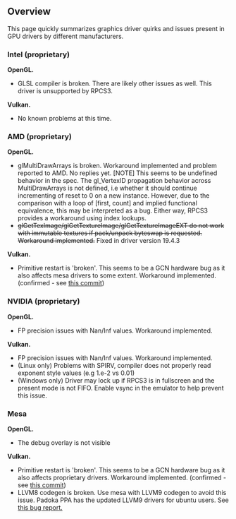 ## Overview
This page quickly summarizes graphics driver quirks and issues present in GPU drivers by different manufacturers.

### Intel (proprietary)
**OpenGL.**
- GLSL compiler is broken. There are likely other issues as well. This driver is unsupported by RPCS3.

**Vulkan.**
- No known problems at this time.

### AMD (proprietary)
**OpenGL.**
- glMultiDrawArrays is broken. Workaround implemented and problem reported to AMD. No replies yet.
  [NOTE] This seems to be undefined behavior in the spec. The gl_VertexID propagation behavior across MultiDrawArrays is not defined, i.e whether it should continue incrementing of reset to 0 on a new instance. However, due to the comparison with a loop of [first, count] and implied functional equivalence, this may be interpreted as a bug. Either way, RPCS3 provides a workaround using index lookups.
- ~~glGetTexImage/glGetTextureImage/glGetTextureImageEXT do not work with immutable textures if pack/unpack byteswap is requested. Workaround implemented.~~ Fixed in driver version 19.4.3

**Vulkan.**
- Primitive restart is 'broken'. This seems to be a GCN hardware bug as it also affects mesa drivers to some extent. Workaround implemented. (confirmed - see [this commit](https://github.com/mesa3d/mesa/commit/eae8f49fc65e6e625f5e05d38c3bf1b61b84bd3d))

### NVIDIA (proprietary)
**OpenGL.**
- FP precision issues with Nan/Inf values. Workaround implemented.

**Vulkan.**
- FP precision issues with Nan/Inf values. Workaround implemented.
- (Linux only) Problems with SPIRV, compiler does not properly read exponent style values (e.g 1.e-2 vs 0.01)
- (Windows only) Driver may lock up if RPCS3 is in fullscreen and the present mode is not FIFO. Enable vsync in the emulator to help prevent this issue.

### Mesa
**OpenGL.**
- The debug overlay is not visible

**Vulkan.**
- Primitive restart is 'broken'. This seems to be a GCN hardware bug as it also affects proprietary drivers. Workaround implemented. (confirmed - see [this commit](https://github.com/mesa3d/mesa/commit/eae8f49fc65e6e625f5e05d38c3bf1b61b84bd3d))
- LLVM8 codegen is broken. Use mesa with LLVM9 codegen to avoid this issue. Padoka PPA has the updated LLVM9 drivers for ubuntu users. See [this bug report.](https://bugs.freedesktop.org/show_bug.cgi?id=110970)